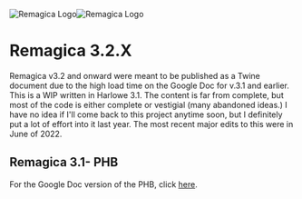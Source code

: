 ![Remagica Logo](assets/logo_dark.svg#gh-light-mode-only)![Remagica Logo](assets/logo_light.svg#gh-dark-mode-only)
# Remagica 3.2.X
Remagica v3.2 and onward were meant to be published as a Twine document due to the high load time on the Google Doc for v.3.1 and earlier.
This is a WIP written in Harlowe 3.1. The content is far from complete, but most of the code is either complete or vestigial (many abandoned ideas.) I have no idea if I'll come back to this project anytime soon, but I definitely put a lot of effort into it last year.
The most recent major edits to this were in June of 2022.
## Remagica 3.1- PHB
For the Google Doc version of the PHB, click [here](https://docs.google.com/document/d/1cc5nM2K04N1pf9uYKd9D7Tu8Vanmruu5nAcbfZyWCDY/edit?usp=sharing).
